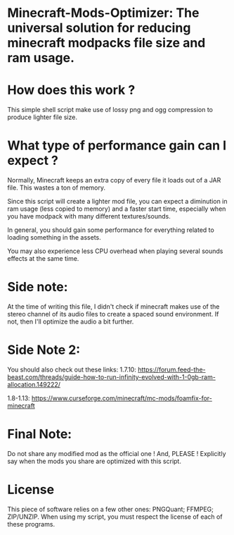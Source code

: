 # Minecraft-Mods-Optimizer: The universal solution for reducing minecraft modpacks file size and ram usage.

# How does this work ?
This simple shell script make use of lossy png and ogg compression to produce lighter file size. 

# What type of performance gain can I expect ?
Normally, Minecraft keeps an extra copy of every file it loads out of a JAR file. This wastes a ton of memory.

Since this script will create a lighter mod file, you can expect a diminution in ram usage (less copied to memory) and a faster start time, especially when you have modpack with many different textures/sounds.

In general, you should gain some performance for everything related to loading something in the assets.

You may also experience less CPU overhead when playing several sounds effects at the same time.


# Side note:
At the time of writing this file, I didn't check if minecraft makes use of the stereo channel of its audio files  to create a spaced sound environment.
If not, then I'll optimize the audio a bit further.

# Side Note 2: 
You should also check out these links:
1.7.10: https://forum.feed-the-beast.com/threads/guide-how-to-run-infinity-evolved-with-1-0gb-ram-allocation.149222/

1.8-1.13: https://www.curseforge.com/minecraft/mc-mods/foamfix-for-minecraft

# Final Note: 
Do not share any modified mod as the official one ! And, PLEASE ! Explicitly say when the mods you share are optimized with this script.

# License
This piece of software relies on a few other ones: PNGQuant; FFMPEG; ZIP/UNZIP.
When using my script, you must respect the license of each of these programs.





